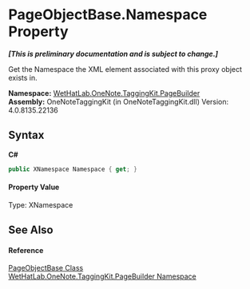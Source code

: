 # PageObjectBase.Namespace Property 
 _**\[This is preliminary documentation and is subject to change.\]**_

Get the Namespace the XML element associated with this proxy object exists in.

**Namespace:**&nbsp;<a href="56352230-71f2-f4b7-63a8-983965663af5.md">WetHatLab.OneNote.TaggingKit.PageBuilder</a><br />**Assembly:**&nbsp;OneNoteTaggingKit (in OneNoteTaggingKit.dll) Version: 4.0.8135.22136

## Syntax

**C#**<br />
``` C#
public XNamespace Namespace { get; }
```


#### Property Value
Type: XNamespace

## See Also


#### Reference
<a href="10522ffc-023c-fe2b-d07f-22ef617cb6f6.md">PageObjectBase Class</a><br /><a href="56352230-71f2-f4b7-63a8-983965663af5.md">WetHatLab.OneNote.TaggingKit.PageBuilder Namespace</a><br />